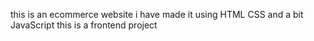 this is an ecommerce website 
i have made it using HTML CSS and a bit JavaScript
this is a frontend project 
